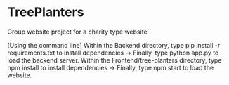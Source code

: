 # TreePlanters
Group website project for a charity type website

[Using the command line]
Within the Backend directory, type pip install -r requirements.txt to install dependencies -> Finally, type python app.py to load the backend server.
Within the Frontend/tree-planters directory, type npm install to install dependencies -> Finally, type npm start to load the website.
